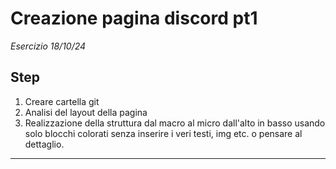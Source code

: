 # Creazione pagina discord pt1
*Esercizio 18/10/24*

## Step
1. Creare cartella git
2. Analisi del layout della pagina
3. Realizzazione della struttura dal macro al micro dall'alto in basso usando solo blocchi colorati senza inserire i veri testi, img etc. o pensare al dettaglio.



___

